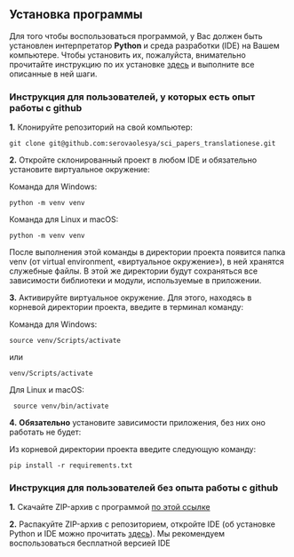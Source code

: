 ## Установка программы
Для того чтобы воспользоваться программой, у Вас должен быть установлен интерпретатор **Python** и среда разработки (IDE) на Вашем компьютере. Чтобы установить их, пожалуйста, внимательно прочитайте инструкцию по их установке [здесь](https://github.com/serovaolesya/sci_papers_translationese/blob/main/README_HOW_TO_INSTALL_PYHTHON.md) и выполните все описанные в ней шаги.

### Инструкция для пользователей, у которых есть опыт работы с github

**1.** Клонируйте репозиторий на свой компьютер:
    
    git clone git@github.com:serovaolesya/sci_papers_translationese.git
**2.** Откройте склонированный проект в любом IDE и обязательно установите виртуальное окружение:


Команда для Windows:

    python -m venv venv
    
Команда для Linux и macOS:

    python -m venv venv

После выполнения этой команды в директории проекта появится папка venv (от virtual environment, «виртуальное окружение»), в ней хранятся служебные файлы. В этой же директории будут сохраняться все зависимости библиотеки и модули, используемые в приложении.

**3.** Активируйте виртуальное окружение. Для этого, находясь в корневой директории проекта, введите в терминал команду:

Команда для Windows:

    source venv/Scripts/activate
или

    venv/Scripts/activate


Для Linux и macOS:

     source venv/bin/activate

**4.** **Обязательно** установите зависимости приложения, без них оно работать не будет:

Из корневой директории проекта введите следующую команду:

    pip install -r requirements.txt


### Инструкция для пользователей без опыта работы с github

**1.** Скачайте ZIP-архив с программой [по этой ссылке](https://github.com/serovaolesya/sci_papers_translationese/archive/refs/heads/main.zip)

**2.** Распакуйте ZIP-архив с репозиторием, откройте IDE (об установке Python и IDE можно прочитать [здесь](https://github.com/serovaolesya/sci_papers_translationese/blob/main/README_HOW_TO_INSTALL_PYHTHON.md)). Мы рекомендуем воспользоваться бесплатной версией IDE